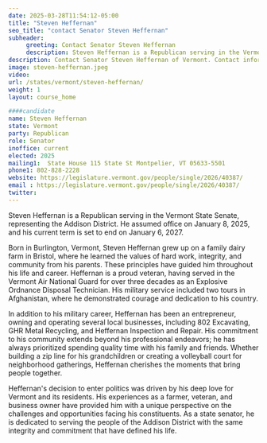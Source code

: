 ```yaml
---
date: 2025-03-28T11:54:12-05:00
title: "Steven Heffernan"
seo_title: "contact Senator Steven Heffernan"
subheader:
     greeting: Contact Senator Steven Heffernan
     description: Steven Heffernan is a Republican serving in the Vermont State Senate, representing the Addison District. He assumed office on January 8, 2025, and his current term is set to end on January 6, 2027.
description: Contact Senator Steven Heffernan of Vermont. Contact information for Steven Heffernan includes email address, phone number, and mailing address.
image: steven-heffernan.jpeg
video:
url: /states/vermont/steven-heffernan/
weight: 1
layout: course_home

####candidate
name: Steven Heffernan
state: Vermont
party: Republican
role: Senator
inoffice: current
elected: 2025
mailing1:  State House 115 State St Montpelier, VT 05633-5501
phone1: 802-828-2228 
website: https://legislature.vermont.gov/people/single/2026/40387/
email : https://legislature.vermont.gov/people/single/2026/40387/
twitter: 
---
```

Steven Heffernan is a Republican serving in the Vermont State Senate, representing the Addison District. He assumed office on January 8, 2025, and his current term is set to end on January 6, 2027.

Born in Burlington, Vermont, Steven Heffernan grew up on a family dairy farm in Bristol, where he learned the values of hard work, integrity, and community from his parents. These principles have guided him throughout his life and career. Heffernan is a proud veteran, having served in the Vermont Air National Guard for over three decades as an Explosive Ordnance Disposal Technician. His military service included two tours in Afghanistan, where he demonstrated courage and dedication to his country.

In addition to his military career, Heffernan has been an entrepreneur, owning and operating several local businesses, including 802 Excavating, GHR Metal Recycling, and Heffernan Inspection and Repair. His commitment to his community extends beyond his professional endeavors; he has always prioritized spending quality time with his family and friends. Whether building a zip line for his grandchildren or creating a volleyball court for neighborhood gatherings, Heffernan cherishes the moments that bring people together.

Heffernan's decision to enter politics was driven by his deep love for Vermont and its residents. His experiences as a farmer, veteran, and business owner have provided him with a unique perspective on the challenges and opportunities facing his constituents. As a state senator, he is dedicated to serving the people of the Addison District with the same integrity and commitment that have defined his life.
